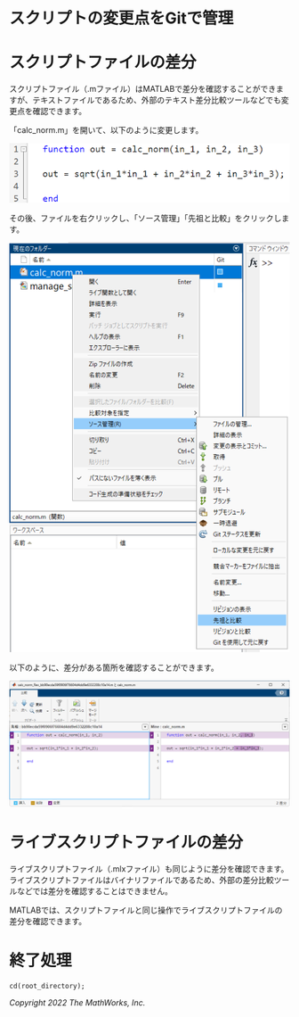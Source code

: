 # スクリプトの変更点をGitで管理
# スクリプトファイルの差分


スクリプトファイル（.mファイル）はMATLABで差分を確認することができますが、テキストファイルであるため、外部のテキスト差分比較ツールなどでも変更点を確認できます。




「calc_norm.m」を開いて、以下のように変更します。




![image_0.png](manage_script_dif_with_git_md_images/image_0.png)




その後、ファイルを右クリックし、「ソース管理」「先祖と比較」をクリックします。




![image_1.png](manage_script_dif_with_git_md_images/image_1.png)




以下のように、差分がある箇所を確認することができます。




![image_2.png](manage_script_dif_with_git_md_images/image_2.png)


# ライブスクリプトファイルの差分


ライブスクリプトファイル（.mlxファイル）も同じように差分を確認できます。ライブスクリプトファイルはバイナリファイルであるため、外部の差分比較ツールなどでは差分を確認することはできません。




MATLABでは、スクリプトファイルと同じ操作でライブスクリプトファイルの差分を確認できます。


# 終了処理

```matlab:Code
cd(root_directory);
```

  


*Copyright 2022 The MathWorks, Inc.*



